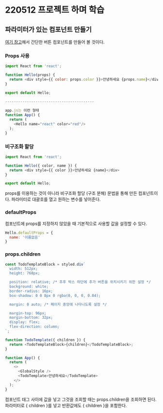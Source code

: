 # 220512 프로젝트 하며 학습



## 파라미터가 있는 컴포넌트 만들기

[여기 참고](https://react.vlpt.us/mashup-todolist/01-create-components.html)해서 간단한 버튼 컴포넌트를 만들어 볼 것이다. 



### Props 사용

~~~js
import React from 'react';

function Hello(props) {
  return <div style={{ color: props.color }}>안녕하세요 {props.name}</div>
}

export default Hello;

-----------------------------------------
  
app.js는 이런 형태
function App() {
  return (
    <Hello name="react" color="red"/>
  );
}
~~~



### 비구조화 할당

~~~js
import React from 'react';

function Hello({ color, name }) {
  return <div style={{ color }}>안녕하세요 {name}</div>
}

export default Hello;
~~~

props를 이용하는 것이 아니라 비구조화 할당 (구조 분해) 문법을 통해 만든 컴포넌트이다. 파라미터로 대괄호를 열고 원하는 변수를 넣어준다. 

### defaultProps

 컴포넌트에 props를 지정하지 않았을 때 기본적으로 사용할 값을 설정할 수 있다. 

~~~js
Hello.defaultProps = {
  name: '이름없음'
}
~~~



### props.children

~~~js
const TodoTemplateBlock = styled.div`
  width: 512px;
  height: 768px;

  position: relative; /* 추후 박스 하단에 추가 버튼을 위치시키기 위한 설정 */
  background: white;
  border-radius: 16px;
  box-shadow: 0 0 8px 0 rgba(0, 0, 0, 0.04);

  margin: 0 auto; /* 페이지 중앙에 나타나도록 설정 */

  margin-top: 96px;
  margin-bottom: 32px;
  display: flex;
  flex-direction: column;
`;

function TodoTemplate({ children }) {
  return <TodoTemplateBlock>{children}</TodoTemplateBlock>;
}

function App() {
  return (
    <>
      <GlobalStyle />
      <TodoTemplate>안녕하세요</TodoTemplate>
    </>
  );
}
~~~

컴포넌트 태그 사이에 값을 넣고 그것을 조회할 때는 props.children을 조회하면 된다. 파라미터로 { children }를 넣고 반환값에도 { children }을 포함한다.
